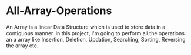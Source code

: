 # All-Array-Operations
An Array is a linear Data Structure which is used to store data in a contiguous manner. In this project, I'm going to perform all the operations an a array like Insertion, Deletion, Updation, Searching, Sorting, Reversing the array etc.
